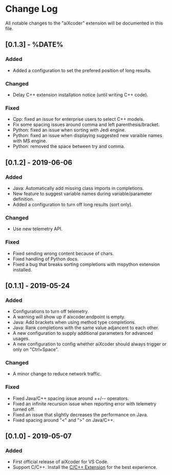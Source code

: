 # Change Log
All notable changes to the "aiXcoder" extension will be documented in this file.

## [0.1.3] - %DATE%
### Added
- Added a configuration to set the prefered position of long results.

### Changed
- Delay C++ extension installation notice (until writing C++ code).

### Fixed
- Cpp: fixed an issue for enterprise users to select C++ models.
- Fix some spacing issues around comma and left parenthesis/bracket.
- Python: fixed an issue when sorting with Jedi engine.
- Python: fixed an issue when displaying suggested new varaible names with MS engine.
- Python: removed the space between try and comma.

## [0.1.2] - 2019-06-06
### Added
- Java: Automatically add missing class imports in completions.
- New feature to suggest variable names during variable/parameter definition.
- Added a configuration to turn off long results (sort only).

### Changed
- Use new telemetry API.

### Fixed
- Fixed sending wrong content because of chars.
- Fixed handling of Python docs.
- Fixed a bug that breaks sorting completions with mspython extension installed.

## [0.1.1] - 2019-05-24
### Added
- Configurations to turn off telemetry.
- A warning will show up if aixcoder.endpoint is empty.
- Java: Add brackets when using method type completions.
- Java: Rank completions with the same value adjancent to each other.
- A new configuration to supply additional parameters for advanced usages.
- A new configuration to config whether aiXcoder should always trigger or only on "Ctrl+Space".

### Changed
- A minor change to reduce network traffic.

### Fixed
- Fixed Java/C++ spacing issue around ++/-- operators.
- Fixed an infinite recursion issue when reporting error with telemetry turned off.
- Fixed an issue that slightly decreases the performance on Java.
- Fixed spacing around "<" and ">" on Java/C++.

## [0.1.0] - 2019-05-07
### Added
- First official release of aiXcoder for VS Code.
- Support C/C++. Install the [C/C++ Extension](vscode:extension/ms-vscode.cpptools) for the best experience.

